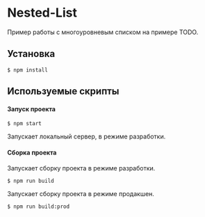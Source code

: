 # Nested-List
Пример работы c многоуровневым списком на примере TODO.


## Установка

```
$ npm install
```

## Используемые скрипты

#### Запуск проекта

```
$ npm start
```
Запускает локальный сервер, в режиме разработки.

#### Сборка проекта

Запускает сборку проекта в режиме разработки.
```
$ npm run build
```

Запускает сборку проекта в режиме продакшен.
```
$ npm run build:prod
```
